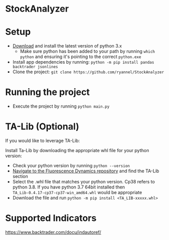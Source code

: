 # StockAnalyzer

# Setup
* [Download](https://www.python.org/downloads/) and install the latest version of python 3.x
    * Make sure python has been added to your path by running `which python` and ensuring it's pointing to the correct `python.exe`
* Install app dependencies by running: `python -m pip install pandas backtrader jsonlines`
* Clone the project: `git clone https://github.com/ryannel/StockAnalyzer`

# Running the project
* Execute the project by running `python main.py`

# TA-Lib (Optional)
If you would like to leverage TA-Lib:

Install Ta-Lib by downloading the appropriate whl file for your python version:
* Check your python version by running `python --version`
* [Navigate to the Fluorescence Dynamics repository](https://www.lfd.uci.edu/~gohlke/pythonlibs/#ta-lib) and find the TA-Lib section
* Select the .whl file that matches your python version. Cp38 refers to python 3.8. If you have python 3.7 64bit installed then `TA_Lib‑0.4.17‑cp37‑cp37‑win_amd64.whl` would be appropriate
* Download the file and run `python -m pip install <TA_LIB-xxxxx.whl>`

# Supported Indicators
https://www.backtrader.com/docu/indautoref/